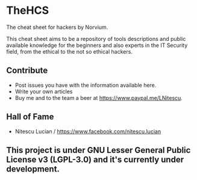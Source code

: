 # TheHCS
The cheat sheet for hackers by Norvium.

This cheat sheet aims to be a repository of tools descriptions and public available knowledge for the beginners and also experts in the IT Security field, from the ethical to the not so ethical hackers.

## Contribute

* Post issues you have with the information available here.
* Write your own articles
* Buy me and to the team a beer at https://www.paypal.me/LNitescu.

## Hall of Fame

* Nitescu Lucian / https://www.facebook.com/nitescu.lucian 


## This project is under GNU Lesser General Public License v3 (LGPL-3.0) and it's currently under development.
